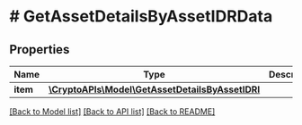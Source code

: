 # # GetAssetDetailsByAssetIDRData

## Properties

Name | Type | Description | Notes
------------ | ------------- | ------------- | -------------
**item** | [**\CryptoAPIs\Model\GetAssetDetailsByAssetIDRI**](GetAssetDetailsByAssetIDRI.md) |  |

[[Back to Model list]](../../README.md#models) [[Back to API list]](../../README.md#endpoints) [[Back to README]](../../README.md)
